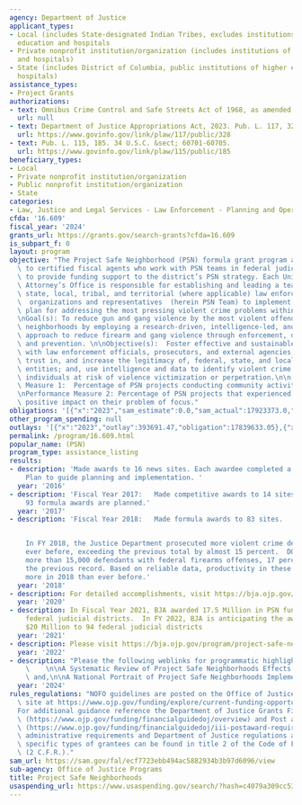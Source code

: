 ```yaml
---
agency: Department of Justice
applicant_types:
- Local (includes State-designated Indian Tribes, excludes institutions of higher
  education and hospitals
- Private nonprofit institution/organization (includes institutions of higher education
  and hospitals)
- State (includes District of Columbia, public institutions of higher education and
  hospitals)
assistance_types:
- Project Grants
authorizations:
- text: Omnibus Crime Control and Safe Streets Act of 1968, as amended.
  url: null
- text: Department of Justice Appropriations Act, 2023. Pub. L. 117, 328.
  url: https://www.govinfo.gov/link/plaw/117/public/328
- text: Pub. L. 115, 185. 34 U.S.C. &sect; 60701-60705.
  url: https://www.govinfo.gov/link/plaw/115/public/185
beneficiary_types:
- Local
- Private nonprofit institution/organization
- Public nonprofit institution/organization
- State
categories:
- Law, Justice and Legal Services - Law Enforcement - Planning and Operations
cfda: '16.609'
fiscal_year: '2024'
grants_url: https://grants.gov/search-grants?cfda=16.609
is_subpart_f: 0
layout: program
objective: "The Project Safe Neighborhood (PSN) formula grant program awards funds\
  \ to certified fiscal agents who work with PSN teams in federal judicial districts\
  \ to provide funding support to the district’s PSN strategy. Each United States\
  \ Attorney’s Office is responsible for establishing and leading a team of federal,\
  \ state, local, tribal, and territorial (where applicable) law enforcement and community-based\
  \  organizations and representatives  (herein PSN Team) to implement a strategic\
  \ plan for addressing the most pressing violent crime problems within the USAO district.\n\
  \nGoal(s): To reduce gun and gang violence by the most violent offenders in target\
  \ neighborhoods by employing a research-driven, intelligence-led, and problem-solving\
  \ approach to reduce firearm and gang violence through enforcement, deterrence,\
  \ and prevention. \n\nObjective(s):  Foster effective and sustainable collaborations\
  \ with law enforcement officials, prosecutors, and external agencies; foster community\
  \ trust in, and increase the legitimacy of, federal, state, and local law enforcement\
  \ entities; and, use intelligence and data to identify violent crime drivers and\
  \ individuals at risk of violence victimization or perpetration.\n\n Performance\
  \ Measure 1:  Percentage of PSN projects conducting community activities; and,\n\
  \nPerformance Measure 2: Percentage of PSN projects that experienced a measurable\
  \ positive impact on their problem of focus."
obligations: '[{"x":"2023","sam_estimate":0.0,"sam_actual":17923373.0,"usa_spending_actual":17555182.26},{"x":"2024","sam_estimate":0.0,"sam_actual":16531748.0,"usa_spending_actual":15849590.78},{"x":"2025","sam_estimate":0.0,"sam_actual":0.0,"usa_spending_actual":0.0}]'
other_program_spending: null
outlays: '[{"x":"2023","outlay":393691.47,"obligation":17839633.05},{"x":"2024","outlay":0.0,"obligation":16471748.0},{"x":"2025","outlay":0.0,"obligation":0.0}]'
permalink: /program/16.609.html
popular_name: (PSN)
program_type: assistance_listing
results:
- description: 'Made awards to 16 news sites. Each awardee completed a Strategic Action
    Plan to guide planning and implementation. '
  year: '2016'
- description: 'Fiscal Year 2017:   Made competitive awards to 14 sites.  In FY 18,
    93 formula awards are planned.'
  year: '2017'
- description: 'Fiscal Year 2018:   Made formula awards to 83 sites.


    In FY 2018, the Justice Department prosecuted more violent crime defendants than
    ever before, exceeding the previous total by almost 15 percent.  DOJ also charged
    more than 15,000 defendants with federal firearms offenses, 17 percent more than
    the previous record. Based on reliable data, productivity in these areas increased
    more in 2018 than ever before.'
  year: '2018'
- description: For detailed accomplishments, visit https://bja.ojp.gov/program/project-safe-neighborhoods-psn/publications-performance-reports
  year: '2020'
- description: In Fiscal Year 2021, BJA awarded 17.5 Million in PSN funding to 88
    federal judicial districts.  In FY 2022, BJA is anticipating the award of up to
    $20 Million to 94 federal judicial districts
  year: '2021'
- description: Please visit https://bja.ojp.gov/program/project-safe-neighborhoods-psn/publications-performance-reports
  year: '2022'
- description: "Please the following weblinks for programmatic highlights and accomplishments:\
    \    \n\nA Systematic Review of Project Safe Neighborhoods Effects: https://psntta.org/wp-content/uploads/2022/11/A-Systematic-Review-of-Project-Safe-Neighborhoods-Effects.pdf;\
    \ and,\n\nA National Portrait of Project Safe Neighborhoods Implementation: https://dpjh8al9zd3a4.cloudfront.net/publication/national-portrait-project-safe-neighborhoods-implementation/fulltext.pdf."
  year: '2024'
rules_regulations: "NOFO guidelines are posted on the Office of Justice Programs web\
  \ site at https://www.ojp.gov/funding/explore/current-funding-opportunities. \n\
  For additional guidance reference the Department of Justice Grants Financial Guide\
  \ (https://www.ojp.gov/funding/financialguidedoj/overview) and Post award Instructions\
  \ (https://www.ojp.gov/funding/financialguidedoj/iii-postaward-requirements). Applicable\
  \ administrative requirements and Department of Justice regulations applicable to\
  \ specific types of grantees can be found in title 2 of the Code of Federal Regulations\
  \ (2 C.F.R.)."
sam_url: https://sam.gov/fal/ecf7723ebb494ac5882934b3b97d6096/view
sub-agency: Office of Justice Programs
title: Project Safe Neighborhoods
usaspending_url: https://www.usaspending.gov/search/?hash=c4079a309cc532ac3cbfc18bb5f68b31
---
```

